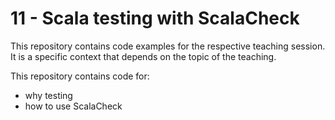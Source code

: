 # 11 - Scala testing with ScalaCheck

This repository contains code examples for the respective teaching session. It is a specific context that depends on the topic of the teaching.

This repository contains code for:
- why testing
- how to use ScalaCheck

